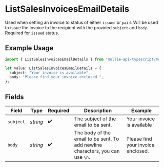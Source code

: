 # ListSalesInvoicesEmailDetails

Used when setting an invoice to status of either `issued` or `paid`. Will be used to issue the invoice to the
recipient with the provided `subject` and `body`. Required for `issued` status.

## Example Usage

```typescript
import { ListSalesInvoicesEmailDetails } from "mollie-api-typescript/models/operations";

let value: ListSalesInvoicesEmailDetails = {
  subject: "Your invoice is available",
  body: "Please find your invoice enclosed.",
};
```

## Fields

| Field                                                                          | Type                                                                           | Required                                                                       | Description                                                                    | Example                                                                        |
| ------------------------------------------------------------------------------ | ------------------------------------------------------------------------------ | ------------------------------------------------------------------------------ | ------------------------------------------------------------------------------ | ------------------------------------------------------------------------------ |
| `subject`                                                                      | *string*                                                                       | :heavy_check_mark:                                                             | The subject of the email to be sent.                                           | Your invoice is available                                                      |
| `body`                                                                         | *string*                                                                       | :heavy_check_mark:                                                             | The body of the email to be sent. To add newline characters, you can use `\n`. | Please find your invoice enclosed.                                             |